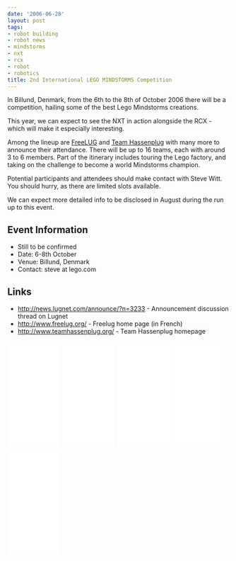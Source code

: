 ```yaml
---
date: '2006-06-28'
layout: post
tags:
- robot building
- robot news
- mindstorms
- nxt
- rcx
- robot
- robotics
title: 2nd International LEGO MINDSTORMS Competition
---
```

In Billund, Denmark, from the 6th to the 8th of October 2006 there will be a competition, hailing some of the best Lego Mindstorms creations.

This year, we can expect to see the NXT in action alongside the RCX - which will make it especially interesting.

Among the lineup are <a href="http://www.freelug.org/">FreeLUG</a> and <a href="http://www.teamhassenplug.org/">Team Hassenplug</a> with many more to announce their attendance. There will be up to 16 teams, each with around 3 to 6 members. Part of the itinerary includes touring the Lego factory, and taking on the challenge to become a world Mindstorms champion.

Potential participants and attendees should make contact with Steve Witt. You should hurry, as there are limited slots available.

We can expect more detailed info to be disclosed in August during the run up to this event.

## Event Information

* Still to be confirmed
* Date: 6-8th October
* Venue: Billund, Denmark
* Contact: steve at lego.com

## Links

* <http://news.lugnet.com/announce/?n=3233> - Announcement discussion thread on Lugnet
* <http://www.freelug.org/> - Freelug home page (in French)
* <http://www.teamhassenplug.org/> - Team Hassenplug homepage

<iframe style="width:120px;height:240px;" marginwidth="0" marginheight="0" scrolling="no" frameborder="0" src="//ws-eu.amazon-adsystem.com/widgets/q?ServiceVersion=20070822&OneJS=1&Operation=GetAdHtml&MarketPlace=GB&source=ss&ref=as_ss_li_til&ad_type=product_link&tracking_id=orionrobots-21&marketplace=amazon&region=GB&placement=B00BMKLVJ6&asins=B00BMKLVJ6&linkId=790d5f97e58d0e79ecb2fbe1b24a3108&show_border=true&link_opens_in_new_window=true"></iframe>

<iframe style="width:120px;height:240px;" marginwidth="0" marginheight="0" scrolling="no" frameborder="0" src="//ws-eu.amazon-adsystem.com/widgets/q?ServiceVersion=20070822&OneJS=1&Operation=GetAdHtml&MarketPlace=GB&source=ss&ref=as_ss_li_til&ad_type=product_link&tracking_id=orionrobots-21&marketplace=amazon&region=GB&placement=B06X6GN2VQ&asins=B06X6GN2VQ&linkId=30c9cae2e37f39c501ee1fde586c6579&show_border=true&link_opens_in_new_window=true"></iframe>

<iframe style="width:120px;height:240px;" marginwidth="0" marginheight="0" scrolling="no" frameborder="0" src="//ws-eu.amazon-adsystem.com/widgets/q?ServiceVersion=20070822&OneJS=1&Operation=GetAdHtml&MarketPlace=GB&source=ss&ref=as_ss_li_til&ad_type=product_link&tracking_id=orionrobots-21&marketplace=amazon&region=GB&placement=B01D8KOZF4&asins=B01D8KOZF4&linkId=5e31910339bc64587ceb3fdaddcf90bd&show_border=true&link_opens_in_new_window=true"></iframe>

<iframe style="width:120px;height:240px;" marginwidth="0" marginheight="0" scrolling="no" frameborder="0" src="//ws-eu.amazon-adsystem.com/widgets/q?ServiceVersion=20070822&OneJS=1&Operation=GetAdHtml&MarketPlace=GB&source=ss&ref=as_ss_li_til&ad_type=product_link&tracking_id=orionrobots-21&marketplace=amazon&region=GB&placement=B01G8WUGWU&asins=B01G8WUGWU&linkId=b0177f40a45270bc688ad07eb216b729&show_border=true&link_opens_in_new_window=true"></iframe>

<iframe style="width:120px;height:240px;" marginwidth="0" marginheight="0" scrolling="no" frameborder="0" src="//ws-eu.amazon-adsystem.com/widgets/q?ServiceVersion=20070822&OneJS=1&Operation=GetAdHtml&MarketPlace=GB&source=ss&ref=as_ss_li_til&ad_type=product_link&tracking_id=orionrobots-21&marketplace=amazon&region=GB&placement=B075FJ767N&asins=B075FJ767N&linkId=d90845f0e292e3bd66ee9a8955f85ce5&show_border=true&link_opens_in_new_window=true"></iframe>
